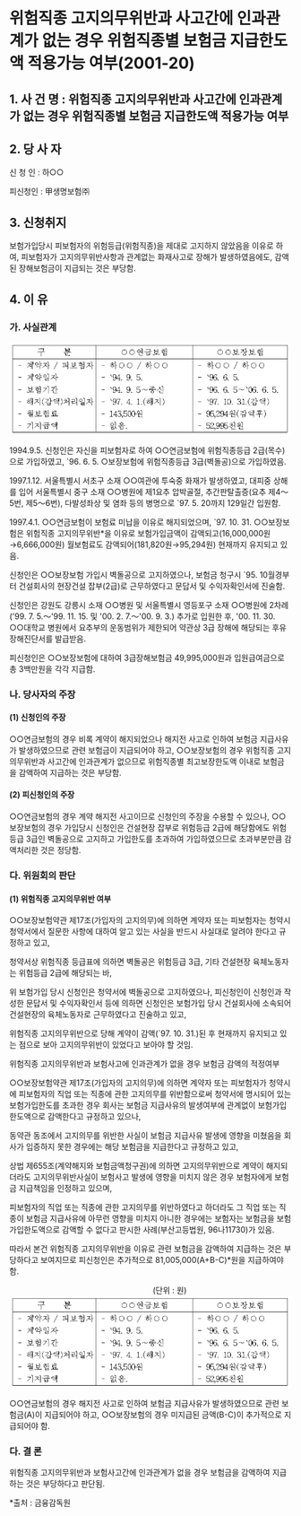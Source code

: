 # 위험직종 고지의무위반과 사고간에 인과관계가 없는 경우 위험직종별 보험금 지급한도액 적용가능 여부(2001-20)

## 1. 사 건 명 :  위험직종 고지의무위반과 사고간에  인과관계가 없는 경우 위험직종별 보험금 지급한도액 적용가능 여부

## 2. 당 사 자
   신 청 인 : 하○○

  피신청인 : 甲생명보험㈜

## 3. 신청취지 
보험가입당시 피보험자의 위험등급(위험직종)을 제대로 고지하지 않았음을 이유로 하여, 피보험자가 고지의무위반사항과 관계없는 화재사고로 장해가 발생하였음에도, 감액된 장해보험금이 지급되는 것은 부당함.

## 4. 이  유

### 가. 사실관계

![alt image](https://raw.githubusercontent.com/aijinet/bodoc-claim-contents/master/contents/images/60_1.PNG)
<!--
구    분 
○○연금보험
○○보장보험
 - 계약자 / 피보험자
 - 계약일자
 - 보험기간
 - 해지(감액)처리일자
 - 월보험료
 - 기지급액
 - 하○○ / 하○○
 - `94. 9. 5.
 - `94. 9. 5～종신
 - `97. 4. 1.(해지)
 - 143,500원
 - 없음.
 - 하○○ / 하○○
 - `96. 6. 5.
 - `96. 6. 5～`06. 6. 5.
 - `97. 10. 31.(감액)
 - 95,294원(감액후)
 - 52,995천원 -->


1994.9.5. 신청인은 자신을 피보험자로 하여 ○○연금보험에 위험직종등급 2급(목수)으로 가입하였고, `96. 6. 5. 
○보장보험에 위험직종등급 3급(벽돌공)으로 가입하였음.

1997.1.12. 서울특별시 서초구 소재 ○○여관에 투숙중 화재가 발생하였고, 대피중 상해를 입어 서울특별시 중구 소재 ○○병원에 제1요추 압박골절, 추간판탈출증(요추 제4～5번, 제5～6번), 다발성좌상 및 염좌 등의 병명으로 `97. 5. 20까지 129일간 입원함.

1997.4.1. ○○연금보험이 보험료 미납을 이유로 해지되었으며, `97. 10. 31. ○○보장보험은 위험직종 고지의무위반*을 이유로 보험가입금액이 감액되고(16,000,000원→6,666,000원) 월보험료도 감액되어(181,820원→95,294원) 현재까지 유지되고 있음.

신청인은 ○○보장보험 가입시 벽돌공으로 고지하였으나, 보험금 청구시 `95. 10월경부터 건설회사의 현장건설 잡부(2급)로 근무하였다고 문답서 및 수익자확인서에 진술함. 

신청인은 강원도 강릉시 소재 ○○병원 및 서울특별시 영등포구 소재 ○○병원에 2차례('99. 7. 5.～'99. 11. 15. 및 '00. 2. 7.～'00. 9. 3.) 추가로 입원한 후, '00. 11. 30. ○○대학교 병원에서 요추부의 운동범위가 제한되어 약관상 3급 장해에 해당되는 후유장해진단서를 발급받음.

피신청인은 ○○보장보험에 대하여 3급장해보험금 49,995,000원과 입원급여금으로 총 3백만원을 각각 지급함.

### 나. 당사자의 주장

#### (1) 신청인의 주장

○○연금보험의 경우 비록 계약이 해지되었으나 해지전 사고로 인하여 보험금 지급사유가 발생하였으므로 관련 보험금이 지급되어야 하고, ○○보장보험의 경우 위험직종 고지의무위반과 사고간에 인과관계가 없으므로 위험직종별 최고보장한도액 이내로 보험금을 감액하여 지급하는 것은 부당함.
 
#### (2) 피신청인의 주장

○○연금보험의 경우 계약 해지전 사고이므로 신청인의 주장을 수용할 수 있으나, ○○보장보험의 경우 가입당시 신청인은 건설현장 잡부로 위험등급 2급에 해당함에도 위험등급 3급인 벽돌공으로 고지하고 가입한도를 초과하여 가입하였으므로 초과부분만큼 감액처리한 것은 정당함.
 

### 다. 위원회의 판단

#### (1) 위험직종 고지의무위반 여부

○○보장보험약관 제17조(가입자의 고지의무)에 의하면 계약자 또는 피보험자는 청약시 청약서에서 질문한 사항에 대하여 알고 있는 사실을 반드시 사실대로 알려야 한다고 규정하고 있고,

청약서상 위험직종 등급표에 의하면 벽돌공은 위험등급 3급, 기타 건설현장 육체노동자는 위험등급 2급에 해당되는 바,

위 보험가입 당시 신청인은 청약서에 벽돌공으로 고지하였으나, 피신청인이 신청인과 작성한 문답서 및 수익자확인서 등에 의하면 신청인은 보험가입 당시 건설회사에 소속되어 건설현장의 육체노동자로 근무하였다고 진술하고 있고,

위험직종 고지의무위반으로 당해 계약이 감액(`97. 10. 31.)된 후 현재까지 유지되고 있는 점으로 보아 고지의무위반이 있었다고 보아야 할 것임.

위험직종 고지의무위반과 보험사고에 인과관계가 없을 경우  보험금 감액의 적정여부

○○보장보험약관 제17조(가입자의 고지의무)에 의하면 계약자 또는 피보험자가 청약시에 피보험자의 직업 또는 직종에 관한 고지의무를 위반함으로써 청약서에 명시되어 있는 보험가입한도를 초과한 경우 회사는 보험금 지급사유의 발생여부에 관계없이 보험가입한도액으로 감액한다고 규정하고 있으나,

동약관 동조에서 고지의무를 위반한 사실이 보험금 지급사유 발생에 영향을 미쳤음을 회사가 입증하지 못한 경우에는 해당 보험금을 지급한다고 규정하고 있고,

상법 제655조(계약해지와 보험금액청구권)에 의하면 고지의무위반으로 계약이 해지되더라도 고지의무위반사실이 보험사고 발생에 영향을 미치지 않은 경우 보험자에게 보험금 지급책임을 인정하고 있으며, 

피보험자의 직업 또는 직종에 관한 고지의무를 위반하였다고 하더라도 그 직업 또는 직종이 보험금 지급사유에 아무런 영향을 미치지 아니한 경우에는 보험자는 보험금을 보험가입한도액으로 감액할 수 없다고 판시한 사례(부산고등법원, 96나11730)가 있음.

따라서 본건 위험직종 고지의무위반을 이유로 관련 보험금을 감액하여 지급하는 것은 부당하다고 보여지므로 피신청인은 추가적으로 81,005,000(A+B-C)*원을 지급하여야 함.


&nbsp;&nbsp;&nbsp;&nbsp;&nbsp;&nbsp;&nbsp;&nbsp;&nbsp;&nbsp;&nbsp;&nbsp;&nbsp;&nbsp;&nbsp;&nbsp;&nbsp;&nbsp;&nbsp;&nbsp;&nbsp;&nbsp;&nbsp;&nbsp;&nbsp;&nbsp;&nbsp;&nbsp;&nbsp;&nbsp;&nbsp;&nbsp;&nbsp;&nbsp;&nbsp;&nbsp;&nbsp;&nbsp;&nbsp;&nbsp;&nbsp;&nbsp;&nbsp;&nbsp;&nbsp;&nbsp;&nbsp;&nbsp;&nbsp;&nbsp;&nbsp;&nbsp;&nbsp;&nbsp;&nbsp;&nbsp;&nbsp;&nbsp;&nbsp;&nbsp;&nbsp;&nbsp;&nbsp;&nbsp;&nbsp;(단위 : 원)
![alt image](https://raw.githubusercontent.com/aijinet/bodoc-claim-contents/master/contents/images/60_1.PNG)

<!--

                                                         (단위 : 원)
       
구  분
○○연금보험
○○보장보험
(10회 분할 지급시)
지급의무액
기지급액
지급의무액
기지급액
장해급여금
(3급)
5,000,000
-
120,000,000
(12,000,000×10)
49,995,000
(4,999,500×10)
입원급여금
3,600,000
-
5,400,000
3,000,000
합계
8,600,000(A)
-
125,400,000(B)
52,995,000(C)-->

○○연금보험의 경우 해지전 사고로 인하여 보험금 지급사유가 발생하였으므로 관련 보험금(A)이 지급되어야 하고, ○○보장보험의 경우 미지급된 금액(B-C)이 추가적으로 지급되어야 함.

### 다. 결  론

위험직종 고지의무위반과 보험사고간에 인과관계가 없을 경우 보험금을 감액하여 지급하는 것은 부당하다고 판단됨.

*출처 : 금융감독원